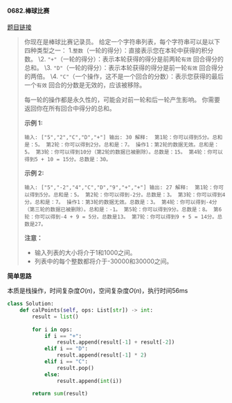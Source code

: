 #### 0682.棒球比赛

[题目链接](https://leetcode-cn.com/problems/baseball-game)

> 你现在是棒球比赛记录员。
> 给定一个字符串列表，每个字符串可以是以下四种类型之一：
> 1.`整数`（一轮的得分）：直接表示您在本轮中获得的积分数。
> \2. `"+"`（一轮的得分）：表示本轮获得的得分是前两轮`有效` 回合得分的总和。
> \3. `"D"`（一轮的得分）：表示本轮获得的得分是前一轮`有效` 回合得分的两倍。
> \4. `"C"`（一个操作，这不是一个回合的分数）：表示您获得的最后一个`有效` 回合的分数是无效的，应该被移除。
>
> 每一轮的操作都是永久性的，可能会对前一轮和后一轮产生影响。
> 你需要返回你在所有回合中得分的总和。
>
> **示例 1:**
>
> `
> 输入: ["5","2","C","D","+"]
> 输出: 30
> 解释: 
> 第1轮：你可以得到5分。总和是：5。
> 第2轮：你可以得到2分。总和是：7。
> 操作1：第2轮的数据无效。总和是：5。
> 第3轮：你可以得到10分（第2轮的数据已被删除）。总数是：15。
> 第4轮：你可以得到5 + 10 = 15分。总数是：30。
> `
>
> **示例 2:**
>
> `
> 输入: ["5","-2","4","C","D","9","+","+"]
> 输出: 27
> 解释: 
> 第1轮：你可以得到5分。总和是：5。
> 第2轮：你可以得到-2分。总数是：3。
> 第3轮：你可以得到4分。总和是：7。
> 操作1：第3轮的数据无效。总数是：3。
> 第4轮：你可以得到-4分（第三轮的数据已被删除）。总和是：-1。
> 第5轮：你可以得到9分。总数是：8。
> 第6轮：你可以得到-4 + 9 = 5分。总数是13。
> 第7轮：你可以得到9 + 5 = 14分。总数是27。
> `
>
> **注意：**
>
> - 输入列表的大小将介于1和1000之间。
> - 列表中的每个整数都将介于-30000和30000之间。

**简单思路**

本质是栈操作，时间复杂度$O(n)$，空间复杂度$O(n)$，执行时间56ms

```python
class Solution:
    def calPoints(self, ops: List[str]) -> int:
        result = list()
        
        for i in ops:
            if i == "+":
                result.append(result[-1] + result[-2])
            elif i == "D":
                result.append(result[-1] * 2)
            elif i == "C":
                result.pop()
            else:
                result.append(int(i))
        
        return sum(result)
```

